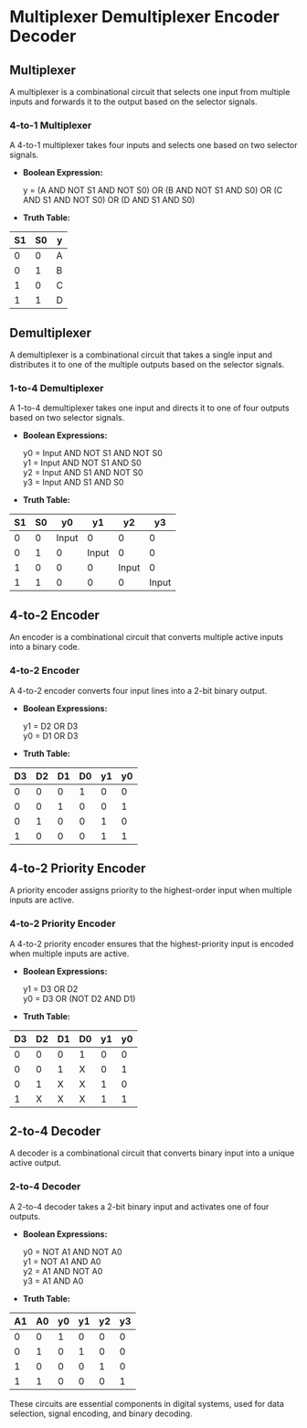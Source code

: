 # **Multiplexer Demultiplexer Encoder Decoder**

## Multiplexer
A multiplexer is a combinational circuit that selects one input from multiple inputs and forwards it to the output based on the selector signals.

### 4-to-1 Multiplexer
A 4-to-1 multiplexer takes four inputs and selects one based on two selector signals.

- **Boolean Expression:**
  
  y = (A AND NOT S1 AND NOT S0) OR (B AND NOT S1 AND S0) OR (C AND S1 AND NOT S0) OR (D AND S1 AND S0)

- **Truth Table:**

| S1 | S0 | y |
|----|----|---|
|  0 |  0 | A |
|  0 |  1 | B |
|  1 |  0 | C |
|  1 |  1 | D |

## Demultiplexer
A demultiplexer is a combinational circuit that takes a single input and distributes it to one of the multiple outputs based on the selector signals.

### 1-to-4 Demultiplexer
A 1-to-4 demultiplexer takes one input and directs it to one of four outputs based on two selector signals.

- **Boolean Expressions:**
  
  y0 = Input AND NOT S1 AND NOT S0  
  y1 = Input AND NOT S1 AND S0  
  y2 = Input AND S1 AND NOT S0  
  y3 = Input AND S1 AND S0

- **Truth Table:**

| S1 | S0 | y0  | y1  | y2  | y3  |
|----|----|-----|-----|-----|-----|
|  0 |  0 | Input | 0  | 0  | 0  |
|  0 |  1 | 0  | Input | 0  | 0  |
|  1 |  0 | 0  | 0  | Input | 0  |
|  1 |  1 | 0  | 0  | 0  | Input |

## 4-to-2 Encoder
An encoder is a combinational circuit that converts multiple active inputs into a binary code.

### 4-to-2 Encoder
A 4-to-2 encoder converts four input lines into a 2-bit binary output.

- **Boolean Expressions:**
  
  y1 = D2 OR D3  
  y0 = D1 OR D3

- **Truth Table:**

| D3 | D2 | D1 | D0 | y1 | y0 |
|----|----|----|----|----|----|
|  0 |  0 |  0 |  1 |  0 |  0 |
|  0 |  0 |  1 |  0 |  0 |  1 |
|  0 |  1 |  0 |  0 |  1 |  0 |
|  1 |  0 |  0 |  0 |  1 |  1 |

## 4-to-2 Priority Encoder
A priority encoder assigns priority to the highest-order input when multiple inputs are active.

### 4-to-2 Priority Encoder
A 4-to-2 priority encoder ensures that the highest-priority input is encoded when multiple inputs are active.

- **Boolean Expressions:**
  
  y1 = D3 OR D2  
  y0 = D3 OR (NOT D2 AND D1)

- **Truth Table:**

| D3 | D2 | D1 | D0 | y1 | y0 |
|----|----|----|----|----|----|
|  0 |  0 |  0 |  1 |  0 |  0 |
|  0 |  0 |  1 |  X |  0 |  1 |
|  0 |  1 | X  |  X |  1 |  0 |
|  1 | X  | X  |  X |  1 |  1 |

## 2-to-4 Decoder
A decoder is a combinational circuit that converts binary input into a unique active output.

### 2-to-4 Decoder
A 2-to-4 decoder takes a 2-bit binary input and activates one of four outputs.

- **Boolean Expressions:**
  
  y0 = NOT A1 AND NOT A0  
  y1 = NOT A1 AND A0  
  y2 = A1 AND NOT A0  
  y3 = A1 AND A0

- **Truth Table:**

| A1 | A0 | y0  | y1  | y2  | y3  |
|----|----|-----|-----|-----|-----|
|  0 |  0 |  1  |  0  |  0  |  0  |
|  0 |  1 |  0  |  1  |  0  |  0  |
|  1 |  0 |  0  |  0  |  1  |  0  |
|  1 |  1 |  0  |  0  |  0  |  1  |

These circuits are essential components in digital systems, used for data selection, signal encoding, and binary decoding.

